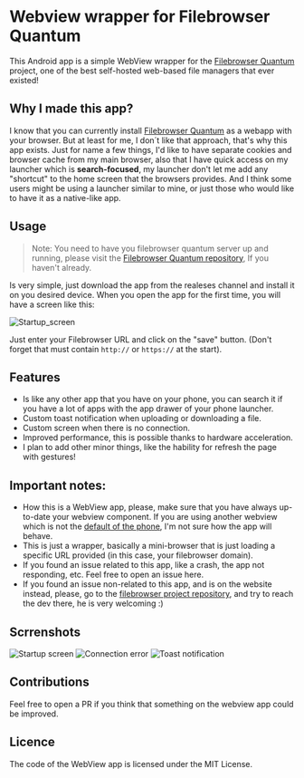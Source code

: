 # Webview wrapper for Filebrowser Quantum
This Android app is a simple WebView wrapper for the [Filebrowser Quantum](https://github.com/gtsteffaniak/filebrowser) project, one of the best self-hosted web-based file managers that ever existed!

## Why I made this app? 
I know that you can currently install [Filebrowser Quantum](https://github.com/gtsteffaniak/filebrowser) as a webapp with your browser.
But at least for me, I don´t like that approach, that's why this app exists. Just for name a few things, I'd like to have separate cookies and browser cache from my main browser, also that I have quick access on my launcher
which is **search-focused**, my launcher don't let me add any "shortcut" to the home screen that the browsers provides. And I think some users might be using a launcher similar to mine, or just those who would like to have it as a native-like app.

## Usage
> Note: You need to have you filebrowser quantum server up and running, please visit the [Filebrowser Quantum repository](https://github.com/gtsteffaniak/filebrowser), If you haven't already.

Is very simple, just download the app from the realeses channel and install it on you desired device.
When you open the app for the first time, you will have a screen like this:

![Startup_screen](https://github.com/user-attachments/assets/f7e5f049-dcb6-40cf-a69c-d360b67d0c4a)

Just enter your Filebrowser URL and click on the "save" button. (Don't forget that must contain `http://` or `https://` at the start).

## Features
- Is like any other app that you have on your phone, you can search it if you have a lot of apps with the app drawer of your phone launcher.
- Custom toast notification when uploading or downloading a file.
- Custom screen when there is no connection.
- Improved performance, this is possible thanks to hardware acceleration.
- I plan to add other minor things, like the hability for refresh the page with gestures!

## Important notes:
- How this is a WebView app, please, make sure that you have always up-to-date your webview component. If you are using another webview which is not the [default of the phone](https://play.google.com/store/apps/details?id=com.google.android.webview&hl=en-US), I'm not sure how the app will behave.
- This is just a wrapper, basically a mini-browser that is just loading a specific URL provided (in this case, your filebrowser domain).
- If you found an issue related to this app, like a crash, the app not responding, etc. Feel free to open an issue here.
- If you found an issue non-related to this app, and is on the website instead, please, go to the [filebrowser project repository](https://github.com/gtsteffaniak/filebrowser), and try to reach the dev there, he is very welcoming :)

## Scrrenshots
![Startup screen](https://github.com/user-attachments/assets/1c066d52-7130-4e9a-a5c6-07c8aaf5832d)
![Connection error](https://github.com/user-attachments/assets/6184827f-129e-4643-922b-161c2b12294c)
![Toast notification](https://github.com/user-attachments/assets/17f24040-cec0-419b-baea-f0d51490c8b3)

## Contributions
Feel free to open a PR if you think that something on the webview app could be improved.

## Licence
The code of the WebView app is licensed under the MIT License.
